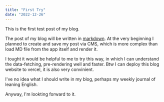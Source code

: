 ```yaml
---
title: "First Try"
date: "2022-12-26"
---
```


This is the first test post of my blog.

The post of my blog will be written in [markdown](https://de.wikipedia.org/wiki/Markdown).
At the very beginning I planned to create and save my post via CMS, which is more complex than load MD file from the app itself and render it.

I tought it would be helpful to me to try this way, in which I can understand the data-fetching, pre-rendering well and faster. Btw I can deploy this blog website to vercel, it is also very convinient.

I've no idea what I should write in my blog, perhaps my weekly journal of leaning English.

Anyway, I'm lookting forward to it.
